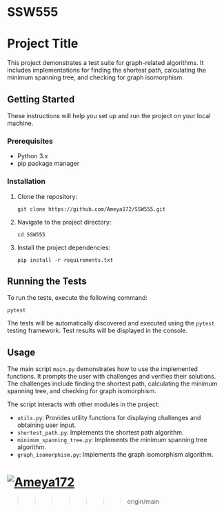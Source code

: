 # SSW555
# Project Title

This project demonstrates a test suite for graph-related algorithms. It includes implementations for finding the shortest path, calculating the minimum spanning tree, and checking for graph isomorphism.

## Getting Started

These instructions will help you set up and run the project on your local machine.

### Prerequisites

- Python 3.x
- pip package manager

### Installation

1. Clone the repository:

   ```shell
   git clone https://github.com/Ameya172/SSW555.git
   ```

2. Navigate to the project directory:

   ```shell
   cd SSW555
   ```

3. Install the project dependencies:

   ```shell
   pip install -r requirements.txt
   ```

## Running the Tests

To run the tests, execute the following command:

```shell
pytest
```

The tests will be automatically discovered and executed using the `pytest` testing framework. Test results will be displayed in the console.

## Usage

The main script `main.py` demonstrates how to use the implemented functions. It prompts the user with challenges and verifies their solutions. The challenges include finding the shortest path, calculating the minimum spanning tree, and checking for graph isomorphism.

The script interacts with other modules in the project:

- `utils.py`: Provides utility functions for displaying challenges and obtaining user input.
- `shortest_path.py`: Implements the shortest path algorithm.
- `minimum_spanning_tree.py`: Implements the minimum spanning tree algorithm.
- `graph_isomorphism.py`: Implements the graph isomorphism algorithm.



[![Ameya172](https://circleci.com/gh/Ameya172/SSW555.svg?style=svg)](https://app.circleci.com/pipelines/github/Ameya172/SSW555?branch=main&filter=all)
=======

>>>>>>> origin/main
